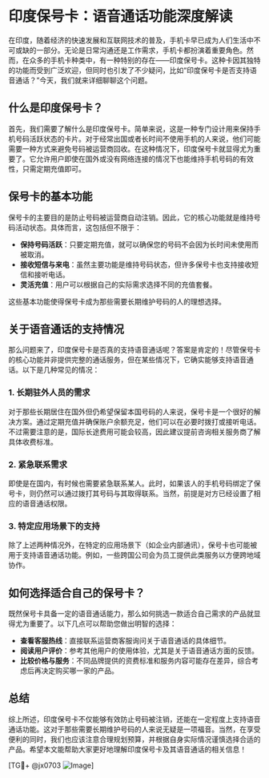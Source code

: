 # 印度保号卡：语音通话功能深度解读

在印度，随着经济的快速发展和互联网技术的普及，手机卡早已成为人们生活中不可或缺的一部分。无论是日常沟通还是工作需求，手机卡都扮演着重要角色。然而，在众多的手机卡种类中，有一种特别的存在——印度保号卡。这种卡因其独特的功能而受到广泛欢迎，但同时也引发了不少疑问，比如“印度保号卡是否支持语音通话？”今天，我们就来详细聊聊这个问题。

## 什么是印度保号卡？

首先，我们需要了解什么是印度保号卡。简单来说，这是一种专门设计用来保持手机号码活跃状态的卡片。对于经常出国或者长时间不使用手机的人来说，他们可能需要一种方式来避免号码被运营商回收。在这种情况下，印度保号卡就显得尤为重要了。它允许用户即使在国外或没有网络连接的情况下也能维持手机号码的有效性，只需定期充值即可。

## 保号卡的基本功能

保号卡的主要目的是防止号码被运营商自动注销。因此，它的核心功能就是维持号码活动状态。具体而言，这包括但不限于：

- **保持号码活跃**：只要定期充值，就可以确保您的号码不会因为长时间未使用而被取消。
- **接收短信与来电**：虽然主要功能是维持号码状态，但许多保号卡也支持接收短信和接听电话。
- **灵活充值**：用户可以根据自己的实际需求选择不同的充值套餐。

这些基本功能使得保号卡成为那些需要长期维护号码的人的理想选择。

## 关于语音通话的支持情况

那么问题来了，印度保号卡是否真的支持语音通话呢？答案是肯定的！尽管保号卡的核心功能并非提供完整的通话服务，但在某些情况下，它确实能够支持语音通话。以下是几种常见的情况：

### 1. 长期驻外人员的需求

对于那些长期居住在国外但仍希望保留本国号码的人来说，保号卡是一个很好的解决方案。通过定期充值并确保账户余额充足，他们可以在必要时拨打或接听电话。不过需要注意的是，国际长途费用可能会较高，因此建议提前咨询相关服务商了解具体收费标准。

### 2. 紧急联系需求

即使是在国内，有时候也需要紧急联系某人。此时，如果该人的手机号码绑定了保号卡，则仍然可以通过拨打其号码与其取得联系。当然，前提是对方已经设置了相应的语音通话权限。

### 3. 特定应用场景下的支持

除了上述两种情况外，在特定的应用场景下（如企业内部通讯），保号卡也可能被用于支持语音通话功能。例如，一些跨国公司会为员工提供此类服务以方便跨地域协作。

## 如何选择适合自己的保号卡？

既然保号卡具备一定的语音通话能力，那么如何挑选一款适合自己需求的产品就显得尤为重要了。以下几点可以帮助您做出明智的选择：

- **查看客服热线**：直接联系运营商客服询问关于语音通话的具体细节。
- **阅读用户评价**：参考其他用户的使用体验，尤其是关于语音通话方面的反馈。
- **比较价格与服务**：不同品牌提供的资费标准和服务内容可能存在差异，综合考虑后再决定购买哪一家的产品。

## 总结

综上所述，印度保号卡不仅能够有效防止号码被注销，还能在一定程度上支持语音通话功能。这对于那些需要长期维护号码的人来说无疑是一项福音。当然，在享受便利的同时，我们也应该注意合理规划预算，并根据自身实际情况谨慎选择合适的产品。希望本文能帮助大家更好地理解印度保号卡及其语音通话的相关信息！

[TG💪+ @jx0703 ![Image](https://github.com/user-attachments/assets/dbca1d08-cadb-493c-b0ec-ad6f7a83f270)]